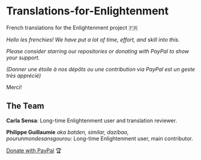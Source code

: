 # Translations-for-Enlightenment

French translations for the Enlightenment project :fr:

*Hello les frenchies! We have put a lot of time, effort, and skill into this.*

*Please consider starring our repositories or donating with PayPal to show your support.*

*(Donner une étoile à nos dépôts ou une contribution via PayPal est un geste très apprécié)*

Merci!

## The Team

**Carla Sensa**: Long-time Enlightenment user and translation reviewer.

**Philippe Guillaumie** *aka batden, similar, dazibao, pourunmondesansgourou*: Long-time Enlightenment user, main contributor.

[Donate with PayPal](https://www.paypal.com/donate/?hosted_button_id=QGXWYZWH5QP5E) :trophy:
